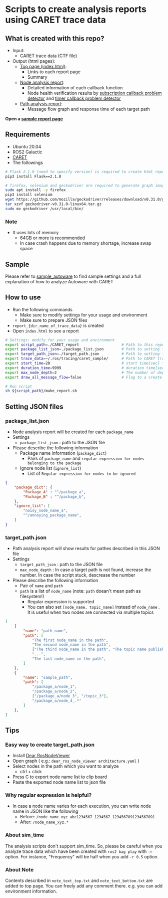 # Scripts to create analysis reports using CARET trace data

## What is created with this repo?

- Input:
  - CARET trace data (CTF file)
- Output (html pages):
  - [Top page (index.html)](./top):
    - Links to each report page
    - Summary
  - [Node analysis report](./analyze_node):
    - Detailed information of each callback function
    - Node health verification results by [subscription callback problem detector](./check_callback_sub) and [timer callback problem detector](./check_callback_timer)
  - [Path analysis report](./analyze_path):
    - Message flow graph and response time of each target path

<b>Open a [sample report page](https://tier4.github.io/CARET_report/)</b>

## Requirements

- Ubuntu 20.04
- ROS2 Galactic
- [CARET](https://github.com/tier4/caret)
- The followings

```sh
# Flask 2.1.0 (need to specify version) is required to create html report pages
pip3 install Flask==2.1.0

# firefox, selenium and geckodriver are required to generate graph image files
sudo apt install -y firefox
pip3 install selenium
wget https://github.com/mozilla/geckodriver/releases/download/v0.31.0/geckodriver-v0.31.0-linux64.tar.gz
tar xzvf geckodriver-v0.31.0-linux64.tar.gz
sudo mv geckodriver /usr/local/bin/
```

### Note

- It uses lots of memory
  - 64GB or more is recommended
  - In case crash happens due to memory shortage, increase swap space

## Sample

Please refer to [sample_autoware](./sample_autoware) to find sample settings and a full explanation of how to analyze Autoware with CARET

## How to use

- Run the following commands
  - Make sure to modify settings for your usage and environment
  - Make sure to prepare JSON files
- `report_{dir_name_of_trace_data}` is created
- Open `index.html` to see a report

```sh
# Settings: modify for your usage and environment
export script_path=./CARET_report                   # Path to this repo cloned
export package_list_json=./package_list.json        # Path to setting file you prepare
export target_path_json=./target_path.json          # Path to setting file you prepare
export trace_data=~/.ros/tracing/caret_sample/      # Path to CARET trace data (CTF file)
export start_time=20                                # start time[sec] for analysis
export duration_time=9999                           # duration time[sec] for analysis
export max_node_depth=2                             # The number of depth to search path
export draw_all_message_flow=false                  # Flag to a create message flow graph for a whole time period (this will increase report creation time)

# Run script
sh ${script_path}/make_report.sh
```

## Setting JSON files

### package_list.json

- Node analysis report will be created for each `package_name`
- Settings
  - `package_list_json` : path to the JSON file
- Please describe the following information
  - Package name information (`package_dict`)
    - Pairs of `package_name` and `regular expression for nodes belonging to the package`
  - Ignore node list (`ignore_list`)
    - List of `Regular expression for nodes to be ignored`

```json:package_list.json
{
    "package_dict": {
        "Package_A" : "^/package_a",
        "Package_B" : "^/package_b",
    },
    "ignore_list": [
        "noisy_node_name_a",
        "^/annoying_package_name",
    ]
}
```

### target_path.json

- Path analysis report will show results for pathes described in this JSON file
- Settings
  - `target_path_json` : path to the JSON file
  - `max_node_depth` : In case a target path is not found, increase the number. In case the script stuck, descrease the number
- Please describe the following information
  - Pair of `name` and `path`
  - `path` is a list of `node_name` (note: `path` doean't mean path as filesystem!)
    - Regular expression is supported
    - You can also set `[node_name, topic_name]` instead of `node_name` . It is useful when two nodes are connected via multiple topics

```json:target_path.json
[
    {
        "name": "path_name",
        "path": [
            "The first node_name in the path",
            "The second node_name in the path",
            ["The third node_name in the path", "The topic name published by the third node"]
            "...",
            "The last node_name in the path",
        ]
    },
    {
        "name": "sample_path",
        "path": [
            "/package_a/node_1",
            "/package_a/node_2",
            ["/package_a/node_3", "/topic_3"],
            "/package_a/node_4_.*"
        ]
    },
]
```

## Tips

### Easy way to create target_path.json

- Install [Dear RosNodeViewer](https://github.com/takeshi-iwanari/dear_ros_node_viewer)
- Open graph ( e.g.: `dear_ros_node_viewer architecture.yaml` )
- Select nodes in the path which you want to analyze
  - ctrl + click
- Press C to export node name list to clip board
- Paste the exported node name list to json file

### Why regular expression is helpful?

- In case a node name varies for each execution, you can write node name in JSON like the following
  - Before: `/node_name_xyz_abc1234567_1234567_1234567891234567891`
  - After: `/node_name_xyz.*`

### About sim_time

The analysis scripts don't support sim_time. So, please be careful when you analyze trace data which have been created with `ros2 bag play` with `-r` option. For instance, "Frequency" will be half when you add `-r 0.5` option.

### About Note

Contents described in `note_text_top.txt` and `note_text_bottom.txt` are added to top page. You can freely add any comment there. e.g. you can add environment information.
